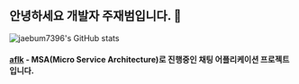 ## 안녕하세요 개발자 주재범입니다. 👋

![jaebum7396's GitHub stats](https://github-readme-stats.vercel.app/api?username=jaebum7396&show_icons=true&theme=radical)

#### [aflk](https://github.com/jaebum7396/aflk) - MSA(Micro Service Architecture)로 진행중인 채팅 어플리케이션 프로젝트 입니다.
